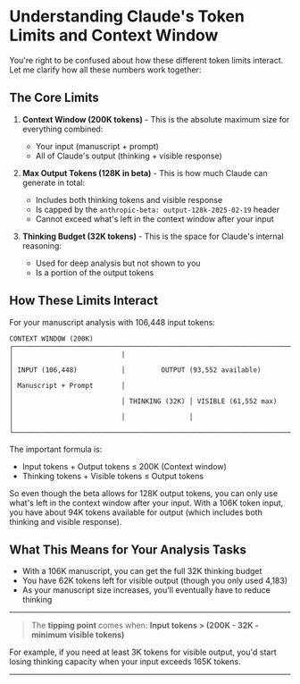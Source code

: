 # Understanding Claude's Token Limits and Context Window

You're right to be confused about how these different token limits interact. Let me clarify how all these numbers work together:

## The Core Limits

1. **Context Window (200K tokens)** - This is the absolute maximum size for everything combined:
   - Your input (manuscript + prompt)
   - All of Claude's output (thinking + visible response)

2. **Max Output Tokens (128K in beta)** - This is how much Claude can generate in total:
   - Includes both thinking tokens and visible response
   - Is capped by the `anthropic-beta: output-128k-2025-02-19` header
   - Cannot exceed what's left in the context window after your input

3. **Thinking Budget (32K tokens)** - This is the space for Claude's internal reasoning:
   - Used for deep analysis but not shown to you
   - Is a portion of the output tokens

## How These Limits Interact

For your manuscript analysis with 106,448 input tokens:

```
CONTEXT WINDOW (200K)
┌─────────────────────────────────────────────────────────────────────┐
│                           |                                         │
│ INPUT (106,448)           │         OUTPUT (93,552 available)       │
│ Manuscript + Prompt       │                                         │
│                           │ THINKING (32K) │ VISIBLE (61,552 max)   │
│                           │                │                        │
└─────────────────────────────────────────────────────────────────────┘
```

The important formula is:
- Input tokens + Output tokens ≤ 200K (Context window)
- Thinking tokens + Visible tokens ≤ Output tokens

So even though the beta allows for 128K output tokens, you can only use what's left in the context window after your input. With a 106K token input, you have about 94K tokens available for output (which includes both thinking and visible response).

## What This Means for Your Analysis Tasks

- With a 106K manuscript, you can get the full 32K thinking budget
- You have 62K tokens left for visible output (though you only used 4,183)
- As your manuscript size increases, you'll eventually have to reduce thinking

--- 

> The **tipping point** comes when:
> **Input tokens > (200K - 32K - minimum visible tokens)**

For example, if you need at least 3K tokens for visible output, you'd start losing thinking capacity when your input exceeds 165K tokens.

---